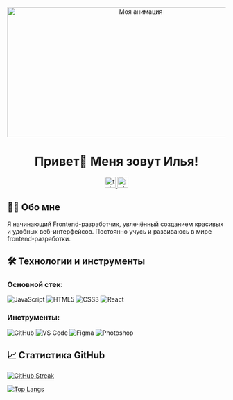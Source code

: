 <div align="center">
  <img src="https://media3.giphy.com/media/v1.Y2lkPTc5MGI3NjExb2QzOTVmMzliNHFqNWdyeDZ0OXB0ejNkczA4a3pkMW5rOGJhbXNkeiZlcD12MV9pbnRlcm5hbF9naWZfYnlfaWQmY3Q9Zw/iiJ870TcI3PZKxatzS/giphy.gif" width="600" height="300" alt="Моя анимация">
</div>
<h1 align="center">Привет👋 Меня зовут Илья!</h1>

<div align="center">
  <a href="https://t.me/yeax6" target="_blank">
    <img src="https://img.shields.io/badge/Telegram-2CA5E0?style=for-the-badge&logo=telegram&logoColor=white" height="25" alt="telegram"/>
  </a>
  <a href="https://vk.com/skkkh" target="_blank">
    <img src="https://img.shields.io/badge/VK-0077FF?style=for-the-badge&logo=vk&logoColor=white" height="25" alt="vk"/>
  </a>
</div>

## 👨‍💻 Обо мне

Я начинающий Frontend-разработчик, увлечённый созданием красивых и удобных веб-интерфейсов. Постоянно учусь и развиваюсь в мире frontend-разработки.

## 🛠️ Технологии и инструменты

### Основной стек:
![JavaScript](https://img.shields.io/badge/-JavaScript-F7DF1E?style=flat-square&logo=javascript&logoColor=black)
![HTML5](https://img.shields.io/badge/-HTML5-E34F26?style=flat-square&logo=html5&logoColor=white)
![CSS3](https://img.shields.io/badge/-CSS3-1572B6?style=flat-square&logo=css3&logoColor=white)
![React](https://img.shields.io/badge/-React-61DAFB?style=flat-square&logo=react&logoColor=black)

### Инструменты:
![GitHub](https://img.shields.io/badge/-GitHub-181717?style=flat-square&logo=github)
![VS Code](https://img.shields.io/badge/-VSCode-007ACC?style=flat-square&logo=visual-studio-code)
![Figma](https://img.shields.io/badge/-Figma-F24E1E?style=flat-square&logo=figma)
![Photoshop](https://img.shields.io/badge/-Photoshop-31A8FF?style=flat-square&logo=adobe-photoshop)

## 📈 Статистика GitHub

[![GitHub Streak](https://streak-stats.demolab.com?user=Bain33&theme=dark)](https://git.io/streak-stats)

[![Top Langs](https://github-readme-stats.vercel.app/api/top-langs/?username=Bain33&layout=compact&theme=dark)](https://github.com/anuraghazra/github-readme-stats)
